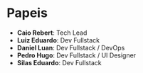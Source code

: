# Papeis

- **Caio Rebert**: Tech Lead
- **Luiz Eduardo**: Dev Fullstack
- **Daniel Luan**: Dev Fullstack / DevOps
- **Pedro Hugo**: Dev Fullstack / UI Designer
- **Silas Eduardo**:  Dev Fullstack
